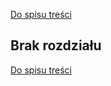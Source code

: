 [Do spisu treści](/service/doc/?cid=stol)
## Brak rozdziału

[Do spisu treści](/service/doc/?cid=stol)